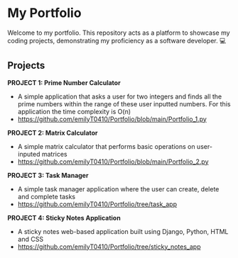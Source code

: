# My Portfolio

Welcome to my portfolio. This repository acts as a platform to showcase my coding projects, demonstrating my proficiency as a software developer. 💻

## Projects

**PROJECT 1: Prime Number Calculator**
* A simple application that asks a user for two integers and finds all the prime numbers within the range of these user inputted numbers. For this application the time complexity is O(n)
* https://github.com/emilyT0410/Portfolio/blob/main/Portfolio_1.py

**PROJECT 2: Matrix Calculator**
* A simple matrix calculator that performs basic operations on user-inputed matrices 
* https://github.com/emilyT0410/Portfolio/blob/main/Portfolio_2.py
  
**PROJECT 3: Task Manager**
* A simple task manager application where the user can create, delete and complete tasks
* https://github.com/emilyT0410/Portfolio/tree/task_app

**PROJECT 4: Sticky Notes Application**
* A sticky notes web-based application built using Django, Python, HTML and CSS
* https://github.com/emilyT0410/Portfolio/tree/sticky_notes_app
